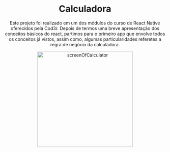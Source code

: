 <h1 align="center">Calculadora</h1>

<p align="center">
Este projeto foi realizado em um dos módulos do curso de React Native
oferecidos pela Cod3r. Depois de termos uma breve apresentação dos conceitos básicos do react, partimos para o primeiro app que envolve todos os conceitos já vistos, assim como, algumas particularidades referetes a regra de negócio da calculadora.
</p>

<p align="center">
<img
alt="screenOfCalculator"
title="#Calculator"
width=300
src="https://i.imgur.com/AgE7PZz.jpg"
/>
</p>
